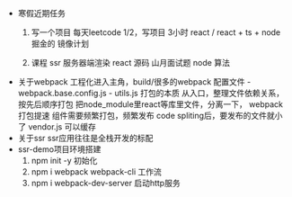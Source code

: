 - 寒假近期任务
    1. 写一个项目
    每天leetcode 1/2，写项目 3小时
    react / react + ts + node
    掘金的 镜像计划

    2. 课程
    ssr 服务器端渲染
    react 源码
    山月面试题
    node
    算法
- 关于webpack
    工程化进入主角，build/很多的webpack 配置文件
        - webpack.base.config.js
        - utils.js
    打包的本质 从入口，整理文件依赖关系，按先后顺序打包
    把node_module里react等库里文件，分离一下，
      webpack 打包提速
      组件需要频繁打包，频繁发布
      code spliting后，要发布的文件就小了
      vendor.js 可以缓存
- 关于ssr
    ssr应用往往是全栈开发的标配
- ssr-demo项目环境搭建
    1. npm init -y 初始化
    2. npm i webpack webpack-cli 工作流
    3. npm i webpack-dev-server 启动http服务
